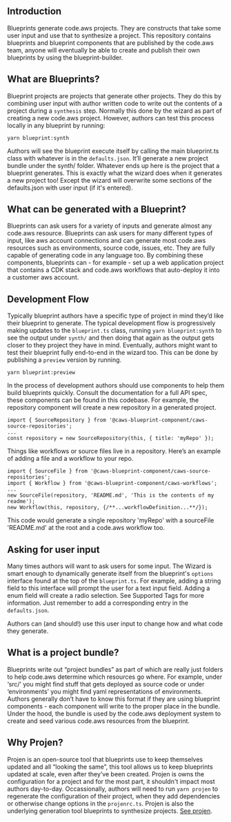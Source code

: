 ## Introduction

Blueprints generate code.aws projects. They are constructs that take some user input and use that to synthesize a project. This repository contains
blueprints and blueprint components that are published by the code.aws team, anyone will eventually be able to create and publish their own blueprints by using the
blueprint-builder.

## What are Blueprints?

Blueprint projects are projects that generate other projects. They do this by combining user input with author written code to write out the contents
of a project during a `synthesis` step. Normally this done by the wizard as part of creating a new code.aws project. However, authors can test this
process locally in any blueprint by running:

```
yarn blueprint:synth
```

Authors will see the blueprint execute itself by calling the main blueprint.ts class with whatever is in the `defaults.json`. It’ll generate a new project
bundle under the synth/ folder. Whatever ends up here is the project that a blueprint generates. This is exactly what the wizard does when it
generates a new project too! Except the wizard will overwrite some sections of the defaults.json with user input (if it's entered).

## What can be generated with a Blueprint?

Blueprints can ask users for a variety of inputs and generate almost any code.aws resource. Blueprints can ask users for many different types of
input, like aws account connections and can generate most code.aws resources such as environments, source code, issues, etc. They are fully capable of
generating code in any language too. By combining these components, blueprints can - for example - set up a web application project that contains a
CDK stack and code.aws workflows that auto-deploy it into a customer aws account.

## Development Flow

Typically blueprint authors have a specific type of project in mind they’d like their blueprint to generate. The typical development flow is
progressively making updates to the `blueprint.ts` class, running `yarn blueprint:synth` to see the output under `synth/` and then doing that again as
the output gets closer to they project they have in mind. Eventually, authors might want to test their blueprint fully end-to-end in the wizard too.
This can be done by publishing a `preview` version by running.

```
yarn blueprint:preview
```

In the process of development authors should use components to help them build blueprints quickly. Consult the documentation for a full API spec,
these components can be found in this codebase. For example, the repository component will create a new repository in a generated project.

```
import { SourceRepository } from '@caws-blueprint-component/caws-source-repositories';
...
const repository = new SourceRepository(this, { title: 'myRepo' });
```

Things like workflows or source files live in a repository. Here’s an example of adding a file and a workflow to your repo.

```
import { SourceFile } from '@caws-blueprint-component/caws-source-repositories';
import { Workflow } from '@caws-blueprint-component/caws-workflows';
...
new SourceFile(repository, 'README.md', 'This is the contents of my readme');
new Workflow(this, repository, {/**...workflowDefinition...**/});
```

This code would generate a single repository 'myRepo' with a sourceFile 'README.md' at the root and a code.aws workflow too.

## Asking for user input

Many times authors will want to ask users for some input. The Wizard is smart enough to dynamically generate itself from the blueprint's `options`
interface found at the top of the `blueprint.ts`. For example, adding a string field to this interface will prompt the user for a text input field.
Adding a enum field will create a radio selection. See Supported Tags for more information. Just remember to add a corresponding entry in the
`defaults.json`.

Authors can (and should!) use this user input to change how and what code they generate.

## What is a project bundle?

Blueprints write out “project bundles” as part of which are really just folders to help code.aws determine which resources go where. For example,
under ‘src/’ you might find stuff that gets deployed as source code or under ‘environments’ you might find yaml representations of environments.
Authors generally don’t have to know this format if they are using blueprint components - each component will write to the proper place in the bundle.
Under the hood, the bundle is used by the code.aws deployment system to create and seed various code.aws resources from the blueprint.

## Why Projen?

Projen is an open-source tool that blueprints use to keep themselves updated and all “looking the same”, this tool allows us to keep blueprints
updated at scale, even after they’ve been created. Projen is owns the configuration for a project and for the most part, it shouldn't impact most
authors day-to-day. Occassionally, authors will need to run `yarn projen` to regenerate the configuration of their project, when they add dependencies
or otherwise change options in the `projenrc.ts`. Projen is also the underlying generation tool blueprints to synthesize projects.
[See projen](https://github.com/projen/projen).
